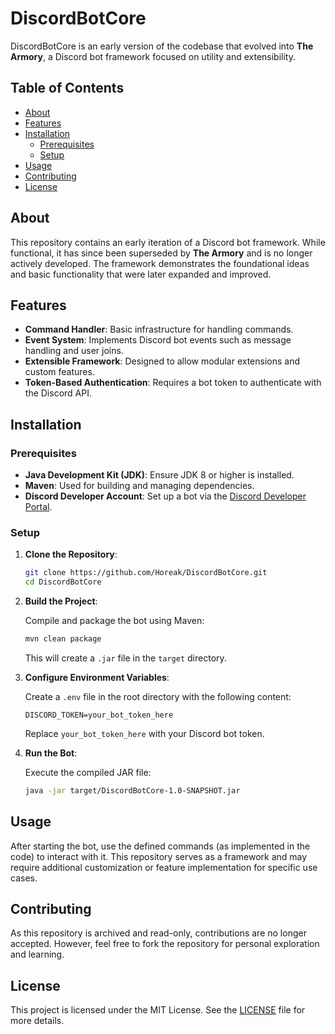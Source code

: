 # DiscordBotCore

DiscordBotCore is an early version of the codebase that evolved into **The Armory**, a Discord bot framework focused on utility and extensibility.

## Table of Contents

- [About](#about)
- [Features](#features)
- [Installation](#installation)
  - [Prerequisites](#prerequisites)
  - [Setup](#setup)
- [Usage](#usage)
- [Contributing](#contributing)
- [License](#license)

## About

This repository contains an early iteration of a Discord bot framework. While functional, it has since been superseded by **The Armory** and is no longer actively developed. The framework demonstrates the foundational ideas and basic functionality that were later expanded and improved.

## Features

- **Command Handler**: Basic infrastructure for handling commands.
- **Event System**: Implements Discord bot events such as message handling and user joins.
- **Extensible Framework**: Designed to allow modular extensions and custom features.
- **Token-Based Authentication**: Requires a bot token to authenticate with the Discord API.

## Installation

### Prerequisites

- **Java Development Kit (JDK)**: Ensure JDK 8 or higher is installed.
- **Maven**: Used for building and managing dependencies.
- **Discord Developer Account**: Set up a bot via the [Discord Developer Portal](https://discord.com/developers/applications).

### Setup

1. **Clone the Repository**:

   ```bash
   git clone https://github.com/Horeak/DiscordBotCore.git
   cd DiscordBotCore
   ```

2. **Build the Project**:

   Compile and package the bot using Maven:

   ```bash
   mvn clean package
   ```

   This will create a `.jar` file in the `target` directory.

3. **Configure Environment Variables**:

   Create a `.env` file in the root directory with the following content:

   ```
   DISCORD_TOKEN=your_bot_token_here
   ```

   Replace `your_bot_token_here` with your Discord bot token.

4. **Run the Bot**:

   Execute the compiled JAR file:

   ```bash
   java -jar target/DiscordBotCore-1.0-SNAPSHOT.jar
   ```

## Usage

After starting the bot, use the defined commands (as implemented in the code) to interact with it. This repository serves as a framework and may require additional customization or feature implementation for specific use cases.

## Contributing

As this repository is archived and read-only, contributions are no longer accepted. However, feel free to fork the repository for personal exploration and learning.

## License

This project is licensed under the MIT License. See the [LICENSE](LICENSE) file for more details.

